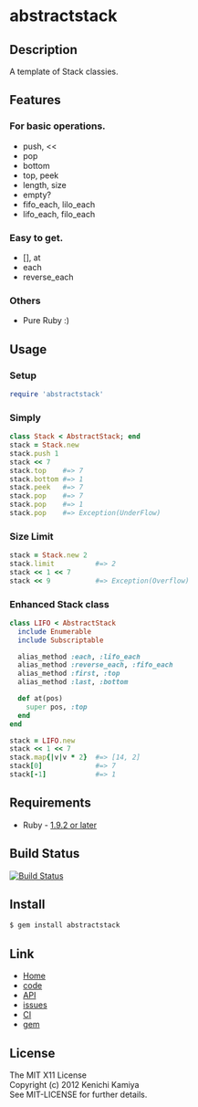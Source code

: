 abstractstack
===============

Description
-----------

A template of Stack classies.

Features
--------

### For basic operations.

* push, <<
* pop
* bottom
* top, peek 
* length, size
* empty?
* fifo_each, lilo_each
* lifo_each, filo_each

### Easy to get.

* [], at
* each
* reverse_each

### Others

* Pure Ruby :)

Usage
-----

### Setup

```ruby
require 'abstractstack'
```

### Simply

```ruby
class Stack < AbstractStack; end
stack = Stack.new
stack.push 1
stack << 7
stack.top    #=> 7
stack.bottom #=> 1
stack.peek   #=> 7
stack.pop    #=> 7
stack.pop    #=> 1
stack.pop    #=> Exception(UnderFlow)
```

### Size Limit

```ruby
stack = Stack.new 2
stack.limit          #=> 2
stack << 1 << 7
stack << 9           #=> Exception(Overflow)
```

### Enhanced Stack class

```ruby
class LIFO < AbstractStack
  include Enumerable
  include Subscriptable

  alias_method :each, :lifo_each
  alias_method :reverse_each, :fifo_each
  alias_method :first, :top
  alias_method :last, :bottom

  def at(pos)
    super pos, :top
  end
end

stack = LIFO.new
stack << 1 << 7
stack.map{|v|v * 2}  #=> [14, 2]
stack[0]             #=> 7
stack[-1]            #=> 1
```

Requirements
-------------

* Ruby - [1.9.2 or later](http://travis-ci.org/#!/kachick/abstractstack)

Build Status
-------------

[![Build Status](https://secure.travis-ci.org/kachick/abstractstack.png)](http://travis-ci.org/kachick/abstractstack)

Install
-------

```bash
$ gem install abstractstack
```

Link
----

* [Home](http://kachick.github.com/abstractstack/)
* [code](https://github.com/kachick/abstractstack)
* [API](http://kachick.github.com/abstractstack/yard/frames.html)
* [issues](https://github.com/kachick/abstractstack/issues)
* [CI](http://travis-ci.org/#!/kachick/abstractstack)
* [gem](https://rubygems.org/gems/abstractstack)

License
--------

The MIT X11 License  
Copyright (c) 2012 Kenichi Kamiya  
See MIT-LICENSE for further details.